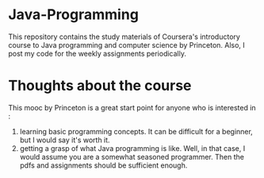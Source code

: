 # Java-Programming
This repository contains the study materials of Coursera's introductory course to Java programming and computer science by Princeton. Also, I post my code for the weekly assignments periodically.

# Thoughts about the course
This mooc by Princeton is a great start point for anyone who is interested in :
  1. learning basic programming concepts. 
     It can be difficult for a beginner, but I would say it's worth it.
  2. getting a grasp of what Java programming is like. 
     Well, in that case, I would assume you are a somewhat seasoned programmer. Then the pdfs and assignments should be sufficient enough.
